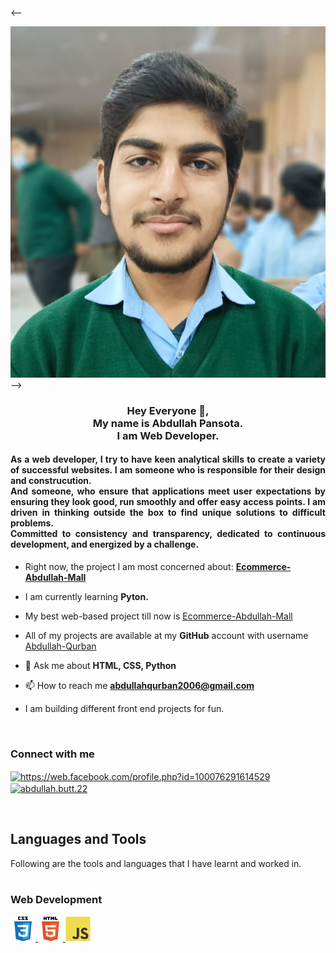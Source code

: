 <-- <div display="inline-block" align="center"><img src="WhatsApp Image 2 2024-02-14 at 20.05.44_53af5b9b.jpg" /></div> -->

<h3 align="center">
  Hey Everyone 👋,<br> My name is Abdullah Pansota. <br>I am Web Developer.
</h3>

<h4 align="justify">
  As a web developer, I try to have keen analytical skills to create a variety of successful websites. I am someone who is responsible for their design  and construcution. <br>
   And someone, who ensure that applications meet user expectations by ensuring they look good, run smoothly and offer easy access points.
  I am driven in thinking outside the   box to find unique solutions to difficult problems. <br>
   Committed to consistency and transparency, dedicated to continuous development, and energized by a challenge.
</h4>

- Right now, the project I am most concerned about:  <a href = "https://ecommerceabdullahmall.netlify.app/"><strong>Ecommerce-Abdullah-Mall</strong></a>   <!-- <a href = ""><strong></strong></a> -->


 -  I am currently learning <strong>Pyton.</strong>


- My best web-based project till now is [Ecommerce-Abdullah-Mall](https://ecommerceabdullahmall.netlify.app/)

-  All of my projects are available at my **GitHub** account with username [Abdullah-Qurban](https://github.com/Abdullah-Qurban)

- 💬 Ask me about **HTML, CSS, Python**

- 📫 How to reach me **abdullahqurban2006@gmail.com**

- I am building different front end projects for fun.
<br>
<h3 align="left">Connect with me</h3>
<p align="left">

<a href="https://www.facebook.com/Abdullahqurban202" target="blank"><img align="center" src="https://raw.githubusercontent.com/rahuldkjain/github-profile-readme-generator/master/src/images/icons/Social/facebook.svg" alt="https://web.facebook.com/profile.php?id=100076291614529" height="30" width="40" /></a>
<a href="https://www.instagram.com/abdu_llahpansota/" target="blank"><img align="center" src="https://raw.githubusercontent.com/rahuldkjain/github-profile-readme-generator/master/src/images/icons/Social/instagram.svg" alt="abdullah.butt.22" height="30" width="40" /></a>


</p>
<br>


<h2 align="left">Languages and Tools</h2>
Following are the tools and languages that I have learnt and worked in.
<br><br>
<p align="left">


<h3 align="left">Web Development</h3>

 <a href="https://www.w3schools.com/css/" target="_blank" rel="noreferrer"> <img src="https://raw.githubusercontent.com/devicons/devicon/master/icons/css3/css3-original-wordmark.svg" alt="css3" width="40" height="40"/> </a>
 <a href="https://www.w3.org/html/" target="_blank" rel="noreferrer"> <img src="https://raw.githubusercontent.com/devicons/devicon/master/icons/html5/html5-original-wordmark.svg" alt="html5" width="40" height="40"/> </a>
 <a href="https://developer.mozilla.org/en-US/docs/Web/JavaScript" target="_blank" rel="noreferrer"> <img src="https://raw.githubusercontent.com/devicons/devicon/master/icons/javascript/javascript-original.svg" alt="javascript" width="40" height="40"/> </a>

</p>




